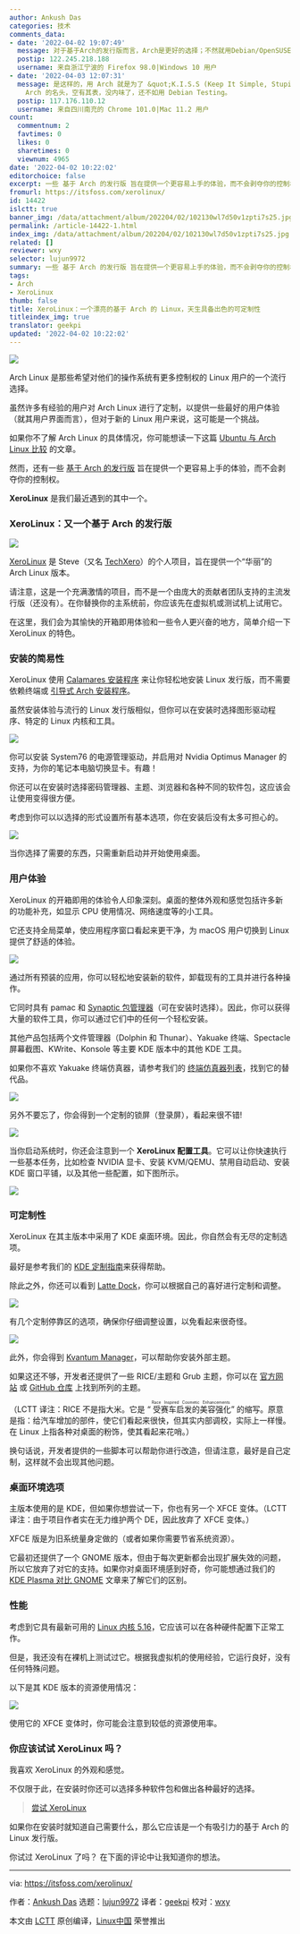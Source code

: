 ```yaml
---
author: Ankush Das
categories: 技术
comments_data:
- date: '2022-04-02 19:07:49'
  message: 对于基于Arch的发行版而言，Arch是更好的选择；不然就用Debian/OpenSUSE！
  postip: 122.245.218.188
  username: 来自浙江宁波的 Firefox 98.0|Windows 10 用户
- date: '2022-04-03 12:07:31'
  message: 是这样的，用 Arch 就是为了 &quot;K.I.S.S (Keep It Simple, Stupid)&quot;。基于 Arch 的发行版隐匿了很多细节，对上游改动很大，蹭个
    Arch 的名头，空有其表，没内味了，还不如用 Debian Testing。
  postip: 117.176.110.12
  username: 来自四川南充的 Chrome 101.0|Mac 11.2 用户
count:
  commentnum: 2
  favtimes: 0
  likes: 0
  sharetimes: 0
  viewnum: 4965
date: '2022-04-02 10:22:02'
editorchoice: false
excerpt: 一些 基于 Arch 的发行版 旨在提供一个更容易上手的体验，而不会剥夺你的控制权。
fromurl: https://itsfoss.com/xerolinux/
id: 14422
islctt: true
banner_img: /data/attachment/album/202204/02/102130wl7d50v1zpti7s25.jpg
permalink: /article-14422-1.html
index_img: /data/attachment/album/202204/02/102130wl7d50v1zpti7s25.jpg.thumb.jpg
related: []
reviewer: wxy
selector: lujun9972
summary: 一些 基于 Arch 的发行版 旨在提供一个更容易上手的体验，而不会剥夺你的控制权。
tags:
- Arch
- XeroLinux
thumb: false
title: XeroLinux：一个漂亮的基于 Arch 的 Linux，天生具备出色的可定制性
titleindex_img: true
translator: geekpi
updated: '2022-04-02 10:22:02'
---
```


![](/data/attachment/album/202204/02/102130wl7d50v1zpti7s25.jpg)


Arch Linux 是那些希望对他们的操作系统有更多控制权的 Linux 用户的一个流行选择。


虽然许多有经验的用户对 Arch Linux 进行了定制，以提供一些最好的用户体验（就其用户界面而言），但对于新的 Linux 用户来说，这可能是一个挑战。


如果你不了解 Arch Linux 的具体情况，你可能想读一下这篇 [Ubuntu 与 Arch Linux 比较](https://itsfoss.com/ubuntu-vs-arch/) 的文章。


然而，还有一些 [基于 Arch 的发行版](https://itsfoss.com/arch-based-linux-distros/) 旨在提供一个更容易上手的体验，而不会剥夺你的控制权。


**XeroLinux** 是我们最近遇到的其中一个。


### XeroLinux：又一个基于 Arch 的发行版


![](/data/attachment/album/202204/02/102202llkppm0jkksk0ijk.jpg)


[XeroLinux](https://xerolinux.xyz/) 是 Steve（又名 [TechXero](https://twitter.com/TechXero)）的个人项目，旨在提供一个“华丽”的 Arch Linux 版本。


请注意，这是一个充满激情的项目，而不是一个由庞大的贡献者团队支持的主流发行版（还没有）。在你替换你的主系统前，你应该先在虚拟机或测试机上试用它。


在这里，我们会为其愉快的开箱即用体验和一些令人更兴奋的地方，简单介绍一下 XeroLinux 的特色。


### 安装的简易性


XeroLinux 使用 [Calamares 安装程序](https://calamares.io/) 来让你轻松地安装 Linux 发行版，而不需要依赖终端或 [引导式 Arch 安装程序](https://itsfoss.com/install-arch-linux-virtualbox/)。


虽然安装体验与流行的 Linux 发行版相似，但你可以在安装时选择图形驱动程序、特定的 Linux 内核和工具。


![](/data/attachment/album/202204/02/102202e8j8vysjsr684nin.png)


你可以安装 System76 的电源管理驱动，并启用对 Nvidia Optimus Manager 的支持，为你的笔记本电脑切换显卡。有趣！


你还可以在安装时选择密码管理器、主题、浏览器和各种不同的软件包，这应该会让使用变得很方便。


考虑到你可以以选择的形式设置所有基本选项，你在安装后没有太多可担心的。


![](/data/attachment/album/202204/02/102202fcag6hoqi5acjngw.png)


当你选择了需要的东西，只需重新启动并开始使用桌面。


### 用户体验


XeroLinux 的开箱即用的体验令人印象深刻。桌面的整体外观和感觉包括许多新的功能补充，如显示 CPU 使用情况、网络速度等的小工具。


它还支持全局菜单，使应用程序窗口看起来更干净，为 macOS 用户切换到 Linux 提供了舒适的体验。


![](/data/attachment/album/202204/02/102202im3mi39vg5tvvfhf.jpg)


通过所有预装的应用，你可以轻松地安装新的软件，卸载现有的工具并进行各种操作。


它同时具有 pamac 和 [Synaptic 包管理器](https://itsfoss.com/synaptic-package-manager/)（可在安装时选择）。因此，你可以获得大量的软件工具，你可以通过它们中的任何一个轻松安装。


其他产品包括两个文件管理器（Dolphin 和 Thunar）、Yakuake 终端、Spectacle 屏幕截图、KWrite、Konsole 等主要 KDE 版本中的其他 KDE 工具。


如果你不喜欢 Yakuake 终端仿真器，请参考我们的 [终端仿真器列表](https://itsfoss.com/linux-terminal-emulators/)，找到它的替代品。


![](/data/attachment/album/202204/02/102202o889t29m99b9b2du.jpg)


另外不要忘了，你会得到一个定制的锁屏（登录屏），看起来很不错!


![](/data/attachment/album/202204/02/102202f41dohhjzc8df8dd.jpg)


当你启动系统时，你还会注意到一个 **XeroLinux 配置工具**。它可以让你快速执行一些基本任务，比如检查 NVIDIA 显卡、安装 KVM/QEMU、禁用自动启动、安装 KDE 窗口平铺，以及其他一些配置，如下图所示。


![](/data/attachment/album/202204/02/102202v5kcs5gjh64g6g89.jpg)


### 可定制性


XeroLinux 在其主版本中采用了 KDE 桌面环境。因此，你自然会有无尽的定制选项。


最好是参考我们的 [KDE 定制指南](https://itsfoss.com/kde-customization/)来获得帮助。


除此之外，你还可以看到 [Latte Dock](https://github.com/KDE/latte-dock)，你可以根据自己的喜好进行定制和调整。


![](/data/attachment/album/202204/02/102202mff7gfc59ofacmz9.png)


有几个定制停靠区的选项，确保你仔细调整设置，以免看起来很奇怪。


![](/data/attachment/album/202204/02/102202c9ygvm0gv1gom79o.jpg)


此外，你会得到 [Kvantum Manager](https://store.kde.org/p/1005410/)，可以帮助你安装外部主题。


如果这还不够，开发者还提供了一些 RICE/主题和 Grub 主题，你可以在 [官方网站](https://xerolinux.xyz/) 或 [GitHub 仓库](https://github.com/xerolinux/xero-layan-git) 上找到所列的主题。


（LCTT 译注：RICE 不是指大米。它是 “<ruby> 受赛车启发的美容强化 <rt>  Race Inspired Cosmetic Enhancements </rt></ruby>” 的缩写。原意是指：给汽车增加的部件，使它们看起来很快，但其实内部调校，实际上一样慢。在 Linux 上指各种对桌面的粉饰，使其看起来花哨。）


换句话说，开发者提供的一些脚本可以帮助你进行改造，但请注意，最好是自己定制，这样就不会出现其他问题。


### 桌面环境选项


主版本使用的是 KDE，但如果你想尝试一下，你也有另一个 XFCE 变体。（LCTT 译注：由于项目作者实在无力维护两个 DE，因此放弃了 XFCE 变体。）


XFCE 版是为旧系统量身定做的（或者如果你需要节省系统资源）。


它最初还提供了一个 GNOME 版本，但由于每次更新都会出现扩展失效的问题，所以它放弃了对它的支持。如果你对桌面环境感到好奇，你可能想通过我们的 [KDE Plasma 对比 GNOME](https://itsfoss.com/kde-vs-gnome/) 文章来了解它们的区别。


### 性能


考虑到它具有最新可用的 [Linux 内核 5.16](https://news.itsfoss.com/linux-kernel-5-16/)，它应该可以在各种硬件配置下正常工作。


但是，我还没有在裸机上测试过它。根据我虚拟机的使用经验，它运行良好，没有任何特殊问题。


以下是其 KDE 版本的资源使用情况：


![](/data/attachment/album/202204/02/102202jtl10lls8hs193jr.png)


使用它的 XFCE 变体时，你可能会注意到较低的资源使用率。


### 你应该试试 XeroLinux 吗？


我喜欢 XeroLinux 的外观和感觉。


不仅限于此，在安装时你还可以选择多种软件包和做出各种最好的选择。



> 
> [尝试 XeroLinux](https://xerolinux.xyz/)
> 
> 
> 


如果你在安装时就知道自己需要什么，那么它应该是一个有吸引力的基于 Arch 的 Linux 发行版。


你试过 XeroLinux 了吗？ 在下面的评论中让我知道你的想法。




---


via: <https://itsfoss.com/xerolinux/>


作者：[Ankush Das](https://itsfoss.com/author/ankush/) 选题：[lujun9972](https://github.com/lujun9972) 译者：[geekpi](https://github.com/geekpi) 校对：[wxy](https://github.com/wxy)


本文由 [LCTT](https://github.com/LCTT/TranslateProject) 原创编译，[Linux中国](https://linux.cn/) 荣誉推出